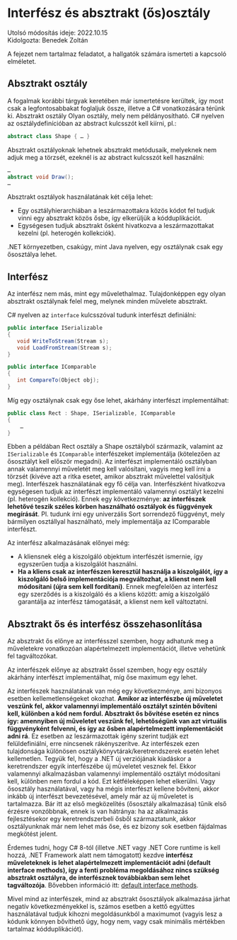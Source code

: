 # Interfész és absztrakt (ős)osztály

Utolsó módosítás ideje: 2022.10.15  
Kidolgozta: Benedek Zoltán

A fejezet nem tartalmaz feladatot, a hallgatók számára ismerteti a kapcsoló elméletet.

## Absztrakt osztály

A fogalmak korábbi tárgyak keretében már ismertetésre kerültek, így most csak a legfontosabbakat foglaljuk össze, illetve a C# vonatkozására térünk ki.
Absztrakt osztály
Olyan osztály, mely nem példányosítható. C# nyelven az osztálydefinícióban az abstract kulcsszót kell kiírni, pl.:

```csharp
abstract class Shape { … }
```

Absztrakt osztályoknak lehetnek absztrakt metódusaik, melyeknek nem adjuk meg a törzsét, ezeknél is az abstract kulcsszót kell használni:

```csharp
…
abstract void Draw();
…
```

Absztrakt osztályok használatának két célja lehet:

- Egy osztályhierarchiában a leszármazottakra közös kódot fel tudjuk vinni egy absztrakt közös ősbe, így elkerüljük a kódduplikációt.
- Egységesen tudjuk absztrakt ősként hivatkozva a leszármazottakat kezelni (pl. heterogén kollekciók).

.NET környezetben, csakúgy, mint Java nyelven, egy osztálynak csak egy ősosztálya lehet.

## Interfész

Az interfész nem más, mint egy művelethalmaz. Tulajdonképpen egy olyan absztrakt osztálynak felel meg, melynek minden művelete absztrakt.

C# nyelven az `interface` kulcsszóval tudunk interfészt definiálni:

```csharp
public interface ISerializable 
{
   void WriteToStream(Stream s);
   void LoadFromStream(Stream s);
}

public interface IComparable 
{
   int CompareTo(Object obj);
}
```

Míg egy osztálynak csak egy őse lehet, akárhány interfészt implementálhat:

```csharp
public class Rect : Shape, ISerializable, IComparable
{
    …
}
```

Ebben a példában Rect osztály a Shape osztályból származik, valamint az `ISerializable` és `IComparable` interfészeket implementálja (kötelezően az ősosztályt kell először megadni). Az interfészt implementáló osztályban annak valamennyi műveletét meg kell valósítani, vagyis meg kell írni a törzsét (kivéve azt a ritka esetet, amikor absztrakt művelettel valósítjuk meg).
Interfészek használatának egy fő célja van. Interfészként hivatkozva egységesen tudjuk az interfészt implementáló valamennyi osztályt kezelni (pl. heterogén kollekció). Ennek egy következménye: **az interfészek lehetővé teszik széles körben használható osztályok és függvények megírását**. Pl. tudunk írni egy univerzális Sort sorrendező függvényt, mely bármilyen osztállyal használható, mely implementálja az IComparable interfészt.

Az interfész alkalmazásának előnyei még:

- A kliensnek elég a kiszolgáló objektum interfészét ismernie, így egyszerűen tudja a kiszolgálót használni.
- **Ha a kliens csak az interfészen keresztül használja a kiszolgálót, így a kiszolgáló belső implementációja megváltozhat, a klienst nem kell módosítani (újra sem kell fordítani)**. Ennek megfelelően az interfész egy szerződés is a kiszolgáló és a kliens között: amíg a kiszolgáló garantálja az interfész támogatását, a klienst nem kell változtatni.

## Absztrakt ős és interfész összehasonlítása

Az absztrakt ős előnye az interfésszel szemben, hogy adhatunk meg a műveletekre vonatkozóan alapértelmezett implementációt, illetve vehetünk fel tagváltozókat.

Az interfészek előnye az absztrakt őssel szemben, hogy egy osztály akárhány interfészt implementálhat, míg őse maximum egy lehet.

Az interfészek használatának van még egy következménye, ami bizonyos esetben kellemetlenségeket okozhat. **Amikor az interfészbe új műveletet veszünk fel, akkor valamennyi implementáló osztályt szintén bővíteni kell, különben a kód nem fordul. Absztrakt ős bővítése esetén ez nincs így: amennyiben új műveletet veszünk fel, lehetőségünk van azt virtuális függvényként felvenni, és így az ősben alapértelmezett implementációt adni rá**. Ez esetben az leszármazottak igény szerint tudják ezt felüldefiniálni, erre nincsenek rákényszerítve. Az interfészek ezen tulajdonsága különösen osztálykönyvtárak/keretrendszerek esetén lehet kellemetlen. Tegyük fel, hogy a .NET új verziójának kiadáskor a keretrendszer egyik interfészébe új műveletet vesznek fel. Ekkor valamennyi alkalmazásban valamennyi implementáló osztályt módosítani kell, különben nem fordul a kód. Ezt kétféleképpen lehet elkerülni. Vagy ősosztály használatával, vagy ha mégis interfészt kellene bővíteni, akkor inkább új interfészt bevezetésével, amely már az új műveletet is tartalmazza. Bár itt az első megközelítés (ősosztály alkalmazása) tűnik első érzésre vonzóbbnak, ennek is van hátránya: ha az alkalmazás fejlesztésekor egy keretrendszerbeli ősből származtatunk, akkor osztályunknak már nem lehet más őse, és ez bizony sok esetben fájdalmas megkötést jelent.

Érdemes tudni, hogy C# 8-tól (illetve .NET vagy .NET Core runtime is kell hozzá, .NET Framework alatt nem támogatott) kezdve **interfész műveleteknek is lehet alapértelmezett implementációt adni (default interface methods), így a fenti probléma megoldásához nincs szükség absztrakt osztályra, de interfésznek továbbiakban sem lehet tagváltozója**. Bővebben információ itt:  [default interface methods](https://docs.microsoft.com/en-us/dotnet/csharp/language-reference/proposals/csharp-8.0/default-interface-methods).

Mivel mind az interfészek, mind az absztrakt ősosztályok alkalmazása járhat negatív következményekkel is, számos esetben a kettő együttes használatával tudjuk kihozni megoldásunkból a maximumot (vagyis lesz a kódunk könnyen bővíthető úgy, hogy nem, vagy csak minimális mértékben tartalmaz kódduplikációt).
